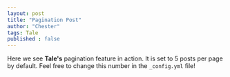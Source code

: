 ```yaml
---
layout: post
title: "Pagination Post"
author: "Chester"
tags: Tale
published : false
---
```


Here we see **Tale's** pagination feature in action. It is set to 5 posts per page by default. Feel free to change this number in the `_config.yml` file!
